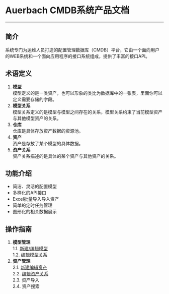 # Auerbach CMDB系统产品文档
------
## 简介
系统专门为运维人员打造的配置管理数据库（CMDB）平台，它由一个面向用户的WEB系统和一个面向应用程序的接口系统组成，提供了丰富的接口API。  
## 术语定义
1. **模型**    
模型定义的是一类资产，也可以形象的类比为数据库中的一张表，里面你可以定义需要存储的字段。
2. **模型关系**    
模型关系定义的是模型与模型之间存在的关系，模型关系约束了当前模型资产与其他模型资产的关系。
3. **仓库**    
仓库是具体存放资产数据的资源池。
4. **资产**    
资产是存放了某个模型的具体数据。
5. **资产关系**    
资产关系描述的是具体的某个资产与其他资产的关系。

## 功能介绍
- 简洁、灵活的配置模型
- 多样化的API接口
- Excel批量导入导入资产
- 简单的定时任务管理
- 图形化的相关数据展示
## 操作指南
1. **模型管理**      
1.1. [新建/编辑模型](newmodel.md)   
1.2. [编辑模型关系](modelRelation.md)     
2. **资产管理**      
2.1. [新建编辑资产](newProperty.md)      
2.2. [编辑资产关系](PropertyRelation.md)  
2.3. 资产导入   
2.4. 资产搜索   